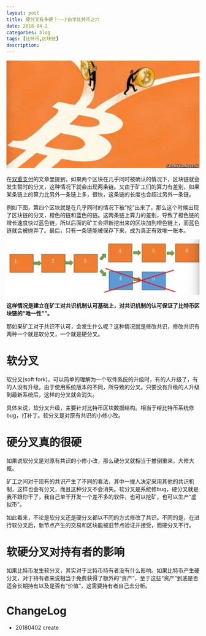 ```yaml
---
layout: post
title: 硬分叉有多硬？——小白学比特币之六
date: 2018-04-2
categories: blog
tags: [比特币,区块链]
description:
---
```


![](/img/learningbitcoin/forkcovier.jpg)

在[双重支付](/_posts/2018-03-14-learning-bitcoin-double-spending.md)的文章里提到，如果两个区块在几乎同时被确认的情况下，区块链就会发生暂时的分叉，这种情况下就会出现两条链。又由于矿工们的算力有差别，如果某条链上的算力比另外一条链上多，很快，这条链的长度也会超过另外一条链。

例如下图，第四个区块就是在几乎同时的情况下被“挖”出来了，那么这个时候出现了区块链的分叉，橙色的链和蓝色的链。这两条链上算力的差别，导致了橙色链的增长速度快过蓝色链，所以后面的矿工会把新挖出来的区块加到橙色链上，而蓝色链就会被抛弃了。最后，只有一条链能被保存下来，成为真正有效唯一账本。

![](/img/learningbitcoin/blockchainfork.jpg)

**这样情况是建立在矿工对共识机制认可基础上，对共识机制的认可保证了比特币区块链的“唯一性””。**


那如果矿工对于共识不认可，会发生什么呢？这种情况就是修改共识，修改共识有两种一个就是软分叉，一个就是硬分叉。

# 软分叉
软分叉(soft fork)，可以简单的理解为一个软件系统的升级时，有的人升级了，有的人没有升级，由于使用系统版本的不同，所导致的分叉。只要没有升级的人升级到最新系统后，这样的分叉就会消失。

具体来说，软分叉升级，主要针对比特币区块数据结构。相当于给比特币系统修bug，打补丁。软分叉是对原有共识的小修小改。


# 硬分叉真的很硬
如果说软分叉是对原有共识的小修小改，那么硬分叉就相当于推倒重来，大修大概。

矿工之间对于现有的共识产生了不同的看法，其中一拨人决定采用其他的共识机制，这样也会有分叉，而且这种分叉不会消失。软分叉是系统修bug，硬分叉就是我不跟你干了，我自己单干开发一个差不多的软件，也可以挖矿，也可以生产“虚拟币”。

如此看来，不论是软分叉还是硬分叉都以不同的方式修改了共识。不同的是，在进行软分叉后，新节点产生的交易和区块能被旧节点验证并接受，而硬分叉不行。

# 软硬分叉对持有者的影响
如果比特币发生软分叉，其实对于比特币持有者没有什么影响。如果比特币产生硬分叉，对于持有者来说相当于免费获得了额外的“资产”，至于这些“资产”到底是否适合长期持有以及是否有“价值”，这需要持有者自己去分析。

# ChangeLog
- 20180402 create

